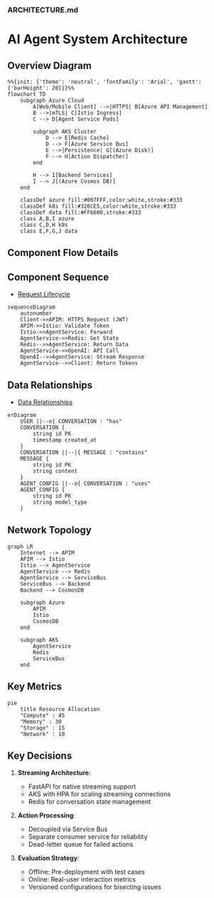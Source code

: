 
### ARCHITECTURE.md

# AI Agent System Architecture

## Overview Diagram
```mermaid
%%{init: {'theme': 'neutral', 'fontFamily': 'Arial', 'gantt': {'barHeight': 20}}}%%
flowchart TD
    subgraph Azure Cloud
        A[Web/Mobile Client] -->|HTTPS| B[Azure API Management]
        B -->|mTLS| C[Istio Ingress]
        C --> D[Agent Service Pods]
        
        subgraph AKS Cluster
            D --> E[Redis Cache]
            D --> F[Azure Service Bus]
            E -->|Persistence| G[(Azure Disk)]
            F --> H[Action Dispatcher]
        end
        
        H --> I[Backend Services]
        I --> J[(Azure Cosmos DB)]
    end

    classDef azure fill:#007FFF,color:white,stroke:#333
    classDef k8s fill:#326CE5,color:white,stroke:#333
    classDef data fill:#FF6600,stroke:#333
    class A,B,I azure
    class C,D,H k8s
    class E,F,G,J data
```

## Component Flow Details
## Component Sequence
- [Request Lifecycle](./flows/request_lifecycle.md)
```mermaid
sequenceDiagram
    autonumber
    Client->>APIM: HTTPS Request (JWT)
    APIM->>Istio: Validate Token
    Istio->>AgentService: Forward
    AgentService->>Redis: Get State
    Redis-->>AgentService: Return Data
    AgentService->>OpenAI: API Call
    OpenAI-->>AgentService: Stream Response
    AgentService-->>Client: Return Tokens
```

## Data Relationships
- [Data Relationships](./flows/data_relationships.md)
```mermaid
erDiagram
    USER ||--o{ CONVERSATION : "has"
    CONVERSATION {
        string id PK
        timestamp created_at
    }
    CONVERSATION ||--|{ MESSAGE : "contains"
    MESSAGE {
        string id PK
        string content
    }
    AGENT_CONFIG ||--o{ CONVERSATION : "uses"
    AGENT_CONFIG {
        string id PK
        string model_type
    }
```

## Network Topology
```mermaid
graph LR
    Internet --> APIM
    APIM --> Istio
    Istio --> AgentService
    AgentService --> Redis
    AgentService --> ServiceBus
    ServiceBus --> Backend
    Backend --> CosmosDB
    
    subgraph Azure
        APIM
        Istio
        CosmosDB
    end
    
    subgraph AKS
        AgentService
        Redis
        ServiceBus
    end
```

## Key Metrics
```mermaid
pie
    title Resource Allocation
    "Compute" : 45
    "Memory" : 30
    "Storage" : 15
    "Network" : 10
```

## Key Decisions

1. **Streaming Architecture**:
   - FastAPI for native streaming support
   - AKS with HPA for scaling streaming connections
   - Redis for conversation state management

2. **Action Processing**:
   - Decoupled via Service Bus
   - Separate consumer service for reliability
   - Dead-letter queue for failed actions

3. **Evaluation Strategy**:
   - Offline: Pre-deployment with test cases
   - Online: Real-user interaction metrics
   - Versioned configurations for bisecting issues